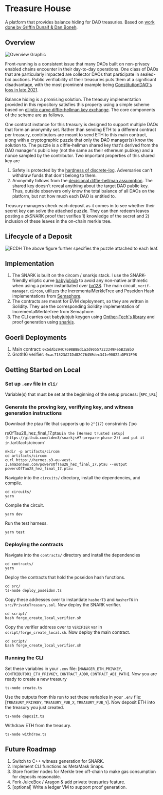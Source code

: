 # Treasure House
A platform that provides balance hiding for DAO treasuries. Based on [work done by Griffin Dunaif & Dan Boneh](https://hackmd.io/nCASdhqVQNWwMhpTmKpnKQ).

## Overview
![Overview Graphic](diagrams/overview.png)

Front-running is a consistent issue that many DAOs built on non-privacy enabled chains encounter in their day-to-day operations. One class of DAOs that are particularly impacted are collector DAOs that participate in sealed-bid auctions. Public verifiability of their treasuries puts them at a significant disadvantage, with the most prominent example being [ConstitutionDAO's loss in late 2021](https://decrypt.co/86491/constitutiondao-lost-auction-anti-bitcoin-citadel-ceo-ken-griffin). 

Balance hiding is a promising solution. The treasury implementation provided in this repository satisfies this property using a simple scheme based on [elliptic curve diffie-hellman key exchange](https://cryptobook.nakov.com/asymmetric-key-ciphers/ecdh-key-exchange). The core components of the scheme are as follows. 

One contract instance for this treasury is designed to support multiple DAOs that form an anonymity set. Rather than sending ETH to a different contract per treasury, contributors are meant to send ETH to this main contract, along with a cryptographic puzzle that only the DAO manager(s) know the solution to. The puzzle is a diffie-hellman shared key that's derived from the DAO manager's public key (not the same as their ethereum pubkey) and a nonce sampled by the contributor. Two important properties of this shared key are
1. Safety is protected by the [hardness of discrete-log](https://www.doc.ic.ac.uk/~mrh/330tutor/ch06s02.html#:~:text=The%20discrete%20logarithm%20problem%20is,logarithms%20depends%20on%20the%20groups.). Adversaries can't withdraw funds that don't belong to them.
1. Anonymity follows from the [decisional diffie-hellman assumption](https://crypto.stanford.edu/~dabo/pubs/papers/DDH.pdf). The shared key doesn't reveal anything about the target DAO public key. 
Thus, outside observers only know the total balance of all DAOs on the platform, but not how much each DAO is entitled to. 

Treasury managers check each deposit as it comes in to see whether their secret key can solve the attached puzzle. They can then redeem leaves posting a zkSNARK proof that verifies 1) knowledge of the secret and 2) inclusion of these leaves in the on-chain merkle tree. 

## Lifecycle of a Deposit
![ECDH](diagrams/ecdh.png)
The above figure further specifies the puzzle attached to each leaf. 

## Implementation
1. The SNARK is built on the circom / snarkjs stack. I use the SNARK-friendly elliptic curve [babyjubjub](https://eips.ethereum.org/EIPS/eip-2494) to avoid any non-native arithmetic when using a prover instantiated over [bn128](https://eips.ethereum.org/EIPS/eip-1108). The main circuit, `verif-manager.circom`, utilizes the IncrementalMerkleTree and Poseidon Hash implementations from [Semaphore](https://semaphore.appliedzkp.org/).
1. The contracts are meant for EVM deployment, so they are written in Solidity. They use the corresponding Solidity implementation of IncrementalMerkleTree from Semaphore. 
1. The CLI carries out babyjubjub keygen using [Onther-Tech's library](https://github.com/Onther-Tech/Babyjubjub-keygen) and proof generation using [snarkjs](https://github.com/iden3/snarkjs).

## Goerli Deployments
1. Main contract: `0x5dAb294C7698B8Bd1a3d90557223349Fe5B35BbD`
1. Groth16 verifier: `0xac71523A21Dd82C7645Edec341e90022aDF51F98`

## Getting Started on Local

### Set up `.env` file in `cli/`
Variable(s) that must be set at the beginning of the setup process: [`RPC_URL`]

### Generate the proving key, verifiying key, and witness generation instructions
Download the ptau file that supports up to `2^{17}` constraints (`po

rsOfTau28_hez_final_17.ptau` in the [Hermez trusted setup](https://github.com/iden3/snarkjs#7-prepare-phase-2)) and put it in `./artifacts/circom`
```
mkdir -p artifacts/circom
cd artifacts/circom
curl https://hermez.s3-eu-west-1.amazonaws.com/powersOfTau28_hez_final_17.ptau --output powersOfTau28_hez_final_17.ptau
```

Navigate into the `circuits/` directory, install the dependencies, and compile. 
```
cd circuits/
yarn
```
Compile the circuit. 
```
yarn dev
```
Run the test harness. 
```
yarn test
```

### Deploying the contracts
Navigate into the `contracts/` directory and install the dependencies
```
cd contracts/
yarn
```
Deploy the contracts that hold the poseidon hash functions. 
```
cd src/
ts-node deploy_poseidon.ts
```
Copy these addresses over to instantiate `hasherT3` and `hasherT6` in `src/PrivateTreasury.sol`. Now deploy the SNARK verifier. 
```
cd script/
bash forge_create_local_verifier.sh
```
Copy the verifier address over to `VERIFIER` var in `script/forge_create_local.sh`. Now deploy the main contract.
```
cd script/
bash forge_create_local_verifier.sh
```

### Running the CLI
Set these variables in your `.env` file: [`MANAGER_ETH_PRIVKEY`, `CONTRIBUTOR1_ETH_PRIVKEY`, `CONTRACT_ADDR`, `CONTRACT_ABI_PATH`]. Now you are ready to create a new treasury
```
ts-node create.ts
```
Use the outputs from this run to set these variables in your `.env` file: [`TREASURY_PRIVKEY`, `TREASURY_PUB_X`, `TREASURY_PUB_Y`]. Now deposit ETH into the treasury you just created.
```
ts-node deposit.ts
```
Withdraw ETH from the treasury.
```
ts-node withdraw.ts
```

## Future Roadmap
1. Switch to C++ witness generation for SNARK. 
1. Implement CLI functions as MetaMask Snaps.
1. Store frontier nodes for Merkle tree off-chain to make gas consumption for 
   deposits reasonable. 
1. Fork JuiceBox / Aragon & add private treasuries feature. 
1. [optional] Write a ledger VM to support proof generation. 
